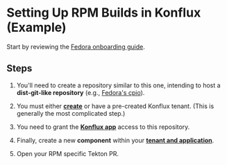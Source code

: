 # Setting Up RPM Builds in Konflux (Example)

Start by reviewing the [Fedora onboarding guide][onboarding].

## Steps

1.  You'll need to create a repository similar to this one, intending to host a
    **dist-git-like repository** (e.g., [Fedora's cpio][cpio]).

2.  You must either **[create][mr]** or have a pre-created Konflux tenant. (This
    is generally the most complicated step.)

3.  You need to grant the **[Konflux app][konflux app]** access to this
    repository.

4.  Finally, create a new **component** within your **[tenant and
    application][tenant]**.

5.  Open your RPM specific Tekton PR.

[cpio]: https://src.fedoraproject.org/rpms/cpio
[mr]: https://gitlab.com/fedora/infrastructure/konflux/tenants-config/-/merge_requests/31/diffs
[konflux app]: https://github.com/apps/konflux-fedora
[onboarding]: https://gitlab.com/fedora/infrastructure/konflux/rpmbuild-pipeline/-/blob/main/docs/onboarding.md?ref_type=heads
[tenant]: https://konflux.fedoraproject.org/ns/fedora-on-konflux-tenant/applications
